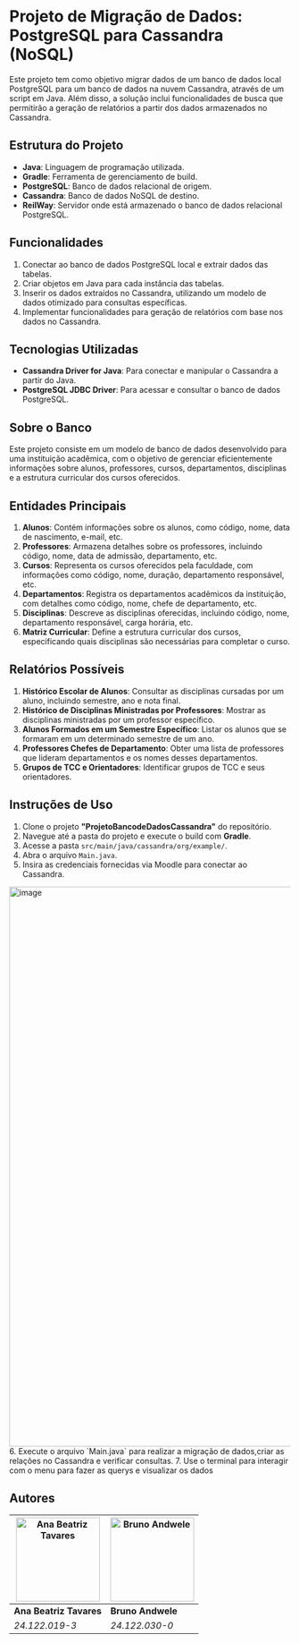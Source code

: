 # Projeto de Migração de Dados: PostgreSQL para Cassandra (NoSQL)

Este projeto tem como objetivo migrar dados de um banco de dados local PostgreSQL para um banco de dados na nuvem Cassandra, através de um script em Java. Além disso, a solução inclui funcionalidades de busca que permitirão a geração de relatórios a partir dos dados armazenados no Cassandra.

## Estrutura do Projeto

- **Java**: Linguagem de programação utilizada.
- **Gradle**: Ferramenta de gerenciamento de build.
- **PostgreSQL**: Banco de dados relacional de origem.
- **Cassandra**: Banco de dados NoSQL de destino.
- **ReilWay**: Servidor onde está armazenado o banco de dados relacional PostgreSQL.

## Funcionalidades

1. Conectar ao banco de dados PostgreSQL local e extrair dados das tabelas.
2. Criar objetos em Java para cada instância das tabelas.
3. Inserir os dados extraídos no Cassandra, utilizando um modelo de dados otimizado para consultas específicas.
4. Implementar funcionalidades para geração de relatórios com base nos dados no Cassandra.

## Tecnologias Utilizadas

- **Cassandra Driver for Java**: Para conectar e manipular o Cassandra a partir do Java.
- **PostgreSQL JDBC Driver**: Para acessar e consultar o banco de dados PostgreSQL.

## Sobre o Banco

Este projeto consiste em um modelo de banco de dados desenvolvido para uma instituição acadêmica, com o objetivo de gerenciar eficientemente informações sobre alunos, professores, cursos, departamentos, disciplinas e a estrutura curricular dos cursos oferecidos.

## Entidades Principais

1. **Alunos**: Contém informações sobre os alunos, como código, nome, data de nascimento, e-mail, etc.
2. **Professores**: Armazena detalhes sobre os professores, incluindo código, nome, data de admissão, departamento, etc.
3. **Cursos**: Representa os cursos oferecidos pela faculdade, com informações como código, nome, duração, departamento responsável, etc.
4. **Departamentos**: Registra os departamentos acadêmicos da instituição, com detalhes como código, nome, chefe de departamento, etc.
5. **Disciplinas**: Descreve as disciplinas oferecidas, incluindo código, nome, departamento responsável, carga horária, etc.
6. **Matriz Curricular**: Define a estrutura curricular dos cursos, especificando quais disciplinas são necessárias para completar o curso.

## Relatórios Possíveis

1. **Histórico Escolar de Alunos**: Consultar as disciplinas cursadas por um aluno, incluindo semestre, ano e nota final.
2. **Histórico de Disciplinas Ministradas por Professores**: Mostrar as disciplinas ministradas por um professor específico.
3. **Alunos Formados em um Semestre Específico**: Listar os alunos que se formaram em um determinado semestre de um ano.
4. **Professores Chefes de Departamento**: Obter uma lista de professores que lideram departamentos e os nomes desses departamentos.
5. **Grupos de TCC e Orientadores**: Identificar grupos de TCC e seus orientadores.

## Instruções de Uso

1. Clone o projeto **"ProjetoBancodeDadosCassandra"** do repositório.
2. Navegue até a pasta do projeto e execute o build com **Gradle**.
3. Acesse a pasta `src/main/java/cassandra/org/example/`.
4. Abra o arquivo `Main.java`.
5. Insira as credenciais fornecidas via Moodle para conectar ao Cassandra.
 <img width="1001" alt="image" src="https://github.com/user-attachments/assets/2f6da379-53ce-4694-9221-0c51f5278e4f">
6. Execute o arquivo `Main.java` para realizar a migração de dados,criar as relações no Cassandra e verificar consultas.
7. Use o terminal para interagir com o menu para fazer as querys e visualizar os dados

## Autores
<img src="https://avatars.githubusercontent.com/u/84588132?v=4" alt="Ana Beatriz Tavares" width="150"/> | <img src="https://avatars.githubusercontent.com/u/103201200?v=4" alt="Bruno Andwele" width="150"/> |
| ------------- | ------------- |
**Ana Beatriz Tavares** | **Bruno Andwele** |
*24.122.019-3* | *24.122.030-0*
